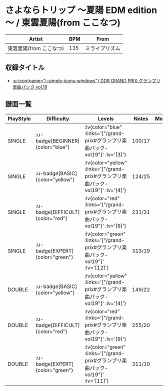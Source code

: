# さよならトリップ ～夏陽 EDM edition～ / 東雲夏陽(from ここなつ)

|Artist|BPM|From|
|------|---|----|
|東雲夏陽(from ここなつ)|135|ミライプリズム|

## 収録タイトル

- [ :u-icon{name="i-simple-icons-windows"} DDR GRAND PRIX グランプリ楽曲パック vol.19](/grand-prix#グランプリ楽曲パック-vol19)

## 譜面一覧

|PlayStyle|Difficulty|Levels|Notes|Movie|
|---------|----------|------|-----|-----|
|SINGLE| :u-badge[BEGINNER]{color="blue"} | :lv{color="blue" :links='["/grand-prix#グランプリ楽曲パック-vol19"]' :lv='[3]'} |100/17||
|SINGLE| :u-badge[BASIC]{color="yellow"} | :lv{color="yellow" :links='["/grand-prix#グランプリ楽曲パック-vol19"]' :lv='[4]'} |124/25||
|SINGLE| :u-badge[DIFFICULT]{color="red"} | :lv{color="red" :links='["/grand-prix#グランプリ楽曲パック-vol19"]' :lv='[9]'} |231/31||
|SINGLE| :u-badge[EXPERT]{color="green"} | :lv{color="green" :links='["/grand-prix#グランプリ楽曲パック-vol19"]' :lv='[12]'} |313/19||
|DOUBLE| :u-badge[BASIC]{color="yellow"} | :lv{color="yellow" :links='["/grand-prix#グランプリ楽曲パック-vol19"]' :lv='[4]'} |149/22||
|DOUBLE| :u-badge[DIFFICULT]{color="red"} | :lv{color="red" :links='["/grand-prix#グランプリ楽曲パック-vol19"]' :lv='[9]'} |255/20||
|DOUBLE| :u-badge[EXPERT]{color="green"} | :lv{color="green" :links='["/grand-prix#グランプリ楽曲パック-vol19"]' :lv='[11]'} |311/10||
